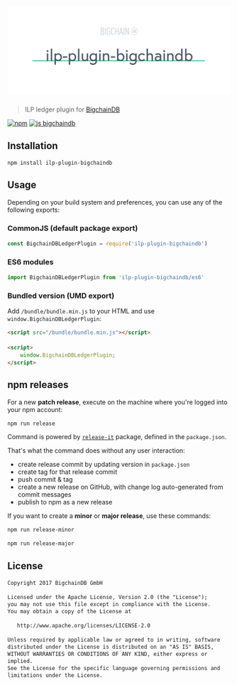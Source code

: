# [![ilp-plugin-bigchaindb](media/repo-banner@2x.png)](https://www.bigchaindb.com)

> ILP ledger plugin for [BigchainDB](https://github.com/bigchaindb/bigchaindb)

[![npm](https://img.shields.io/npm/v/ilp-plugin-bigchaindb.svg)](https://www.npmjs.com/package/ilp-plugin-bigchaindb)
[![js bigchaindb](https://img.shields.io/badge/js-bigchaindb-39BA91.svg)](https://github.com/ascribe/javascript)

## Installation

```bash
npm install ilp-plugin-bigchaindb
```

## Usage

Depending on your build system and preferences, you can use any of the following exports:

### CommonJS (default package export)

```js
const BigchainDBLedgerPlugin = require('ilp-plugin-bigchaindb')
```

### ES6 modules

```js
import BigchainDBLedgerPlugin from 'ilp-plugin-bigchaindb/es6'
```

### Bundled version (UMD export)

Add `/bundle/bundle.min.js` to your HTML and use `window.BigchainDBLedgerPlugin`:

```html
<script src="/bundle/bundle.min.js"></script>

<script>
    window.BigchainDBLedgerPlugin;
</script>
```

## npm releases

For a new **patch release**, execute on the machine where you're logged into your npm account:

```bash
npm run release
```

Command is powered by [`release-it`](https://github.com/webpro/release-it) package, defined in the `package.json`.

That's what the command does without any user interaction:

- create release commit by updating version in `package.json`
- create tag for that release commit
- push commit & tag
- create a new release on GitHub, with change log auto-generated from commit messages
- publish to npm as a new release

If you want to create a **minor** or **major release**, use these commands:

```bash
npm run release-minor
```

```bash
npm run release-major
```

## License

```
Copyright 2017 BigchainDB GmbH

Licensed under the Apache License, Version 2.0 (the "License");
you may not use this file except in compliance with the License.
You may obtain a copy of the License at

   http://www.apache.org/licenses/LICENSE-2.0

Unless required by applicable law or agreed to in writing, software
distributed under the License is distributed on an "AS IS" BASIS,
WITHOUT WARRANTIES OR CONDITIONS OF ANY KIND, either express or implied.
See the License for the specific language governing permissions and
limitations under the License.
```